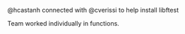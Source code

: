 @hcastanh connected with @cverissi to help install libftest

Team worked individually in functions.
